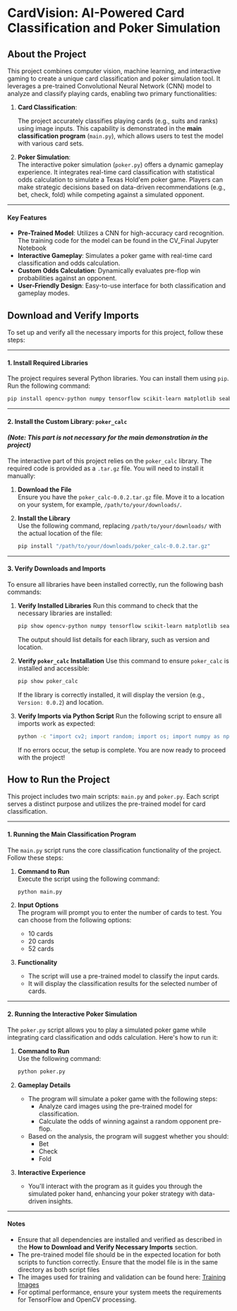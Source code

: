 # **CardVision: AI-Powered Card Classification and Poker Simulation**

## About the Project

This project combines computer vision, machine learning, and interactive gaming to create a unique card classification and poker simulation tool. 
It leverages a pre-trained Convolutional Neural Network (CNN) model to analyze and classify playing cards, enabling two primary functionalities:

1. **Card Classification**:  

   The project accurately classifies playing cards (e.g., suits and ranks) using image inputs.
   This capability is demonstrated in the **main classification program** (`main.py`), which allows users to test the model with various card sets.

2. **Poker Simulation**:  
   The interactive poker simulation (`poker.py`) offers a dynamic gameplay experience.
   It integrates real-time card classification with statistical odds calculation to simulate a Texas Hold'em poker game.
   Players can make strategic decisions based on data-driven recommendations (e.g., bet, check, fold) while competing against a simulated opponent.

---

#### Key Features

- **Pre-Trained Model**: Utilizes a CNN for high-accuracy card recognition. The training code for the model can be found in the CV_Final Jupyter Notebook
- **Interactive Gameplay**: Simulates a poker game with real-time card classification and odds calculation.
- **Custom Odds Calculation**: Dynamically evaluates pre-flop win probabilities against an opponent.
- **User-Friendly Design**: Easy-to-use interface for both classification and gameplay modes.

## Download and Verify Imports

To set up and verify all the necessary imports for this project, follow these steps:

---

#### 1. Install Required Libraries

The project requires several Python libraries. You can install them using `pip`. Run the following command:

```bash
pip install opencv-python numpy tensorflow scikit-learn matplotlib seaborn
```

---

#### 2. Install the Custom Library: `poker_calc`

#### *(Note: This part is not necessary for the main demonstration in the project)*

The interactive part of this project relies on the `poker_calc` library. The required code is provided as a `.tar.gz` file. You will need to install it manually:

1. **Download the File**  
   Ensure you have the `poker_calc-0.0.2.tar.gz` file. Move it to a location on your system, for example, `/path/to/your/downloads/`.

2. **Install the Library**  
   Use the following command, replacing `/path/to/your/downloads/` with the actual location of the file:

   ```bash
   pip install "/path/to/your/downloads/poker_calc-0.0.2.tar.gz"
   ```

---

#### 3. Verify Downloads and Imports

To ensure all libraries have been installed correctly, run the following bash commands:

1. **Verify Installed Libraries**
   Run this command to check that the necessary libraries are installed:

   ```bash
   pip show opencv-python numpy tensorflow scikit-learn matplotlib seaborn
   ```

   The output should list details for each library, such as version and location.

2. **Verify `poker_calc` Installation**
   Use this command to ensure `poker_calc` is installed and accessible:

   ```bash
   pip show poker_calc
   ```

   If the library is correctly installed, it will display the version (e.g., `Version: 0.0.2`) and location.

3. **Verify Imports via Python Script**
   Run the following script to ensure all imports work as expected:

   ```bash
   python -c "import cv2; import random; import os; import numpy as np; from tensorflow.keras.models import load_model; from sklearn.metrics import confusion_matrix; import matplotlib.pyplot as plt; import seaborn as sns; from poker_calc.pokergame.pokergame import TexasHoldem; print('All imports verified successfully!')"
   ```

   If no errors occur, the setup is complete. You are now ready to proceed with the project!

## How to Run the Project

This project includes two main scripts: `main.py` and `poker.py`. Each script serves a distinct purpose and utilizes the pre-trained model for card classification.

---

#### 1. **Running the Main Classification Program**

The `main.py` script runs the core classification functionality of the project. Follow these steps:

1. **Command to Run**  
   Execute the script using the following command:

   ```bash
   python main.py
   ```

2. **Input Options**  
   The program will prompt you to enter the number of cards to test. You can choose from the following options:
   - 10 cards
   - 20 cards
   - 52 cards

3. **Functionality**  
   - The script will use a pre-trained model to classify the input cards.
   - It will display the classification results for the selected number of cards.

---

#### 2. **Running the Interactive Poker Simulation**

The `poker.py` script allows you to play a simulated poker game while integrating card classification and odds calculation. Here's how to run it:

1. **Command to Run**  
   Use the following command:

   ```bash
   python poker.py
   ```

2. **Gameplay Details**  
   - The program will simulate a poker game with the following steps:
     - Analyze card images using the pre-trained model for classification.
     - Calculate the odds of winning against a random opponent pre-flop.
   - Based on the analysis, the program will suggest whether you should:
     - Bet
     - Check
     - Fold

3. **Interactive Experience**  
   - You'll interact with the program as it guides you through the simulated poker hand, enhancing your poker strategy with data-driven insights.

---

#### Notes

- Ensure that all dependencies are installed and verified as described in the **How to Download and Verify Necessary Imports** section.
- The pre-trained model file should be in the expected location for both scripts to function correctly. Ensure that the model file is in the same directory as both script files
- The images used for training and validation can be found here: [Training Images](https://drive.google.com/drive/folders/1xwd4kDVlVuo0SylWIS8eRTN92W9zlpHQ?usp=sharing)
- For optimal performance, ensure your system meets the requirements for TensorFlow and OpenCV processing.